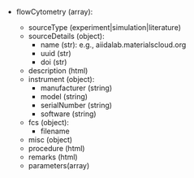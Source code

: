 - flowCytometry (array<object>):
  - sourceType (experiment|simulation|literature)
  - sourceDetails (object):
    - name (str): e.g., aiidalab.materialscloud.org
    - uuid (str)
    - doi (str)
  - description (html)
  - instrument (object):
    - manufacturer (string)
    - model (string)
    - serialNumber (string)
    - software (string)
  - fcs (object):
    - filename
  - misc (object)
  - procedure (html)
  - remarks (html)
  - parameters(array<object>)
